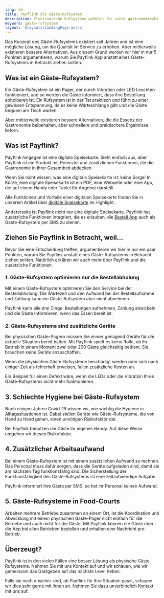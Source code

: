 ```yaml
---
lang: de
title: Payflink als Gäste-Rufsystem
description: Elektronische Rufsysteme gehören für viele gastronomische Betriebe längst zum Alltag. Der praktische Nutzen im Arbeitsalltag macht ein solches System für die moderne Gastronomie unverzichtbar.
keyword: gäste-rufsystem
layout: '@layouts/LandingPage.astro'
---
```


Das Konzept des Gäste-Rufsystems existiert seit Jahren und ist eine mögliche Lösung, um die Qualität im Service zu erhöhen. Aber mittlerweile existieren bessere Alternativen. Aus diesem Grund werden wir hier in nur 5 Punkten argumentieren, warum Sie Payflink App anstatt eines Gäste-Rufsystems in Betracht ziehen sollten.

## Was ist ein Gäste-Rufsystem?

Ein Gäste-Rufsystem ist ein Pager, der durch Vibration oder LED Leuchten funktioniert, und so werden die Gäste informiert, dass ihre Bestellung abholbereit ist. Ein Rufsystem ist in der Tat praktisch und führt zu einer gewissen Entspannung, da es keine Warteschlange gibt und die Gäste bequem am Tisch warten.

Aber mittlerweile existieren bessere Alternativen, die die Essenz der Gastronomie beibehalten, aber schnellere und praktischere Ergebnisse liefern.

## Was ist Payflink?

Payflink hingegen ist eine digitale Speisekarte. Sieht einfach aus, aber Payflink ist ein Produkt mit Potenziel und zusätzlichen Funktionen, die die Gastronomie in ihrer Gesamtheit abdecken. 

Wenn Sie nicht wissen, was eine digitale Speisekarte ist: keine Sorge! 
In Kürze, eine digitale Speisekarte ist ein PDF, eine Webseite oder eine App, die auf einem Handy oder Tablet Ihr Angebot darstellt. 

Alle Funktionen und Vorteile einer digitalen Speisekarte finden Sie in unserem Artikel über [digitale Speisekarte](/de/digitale-speisekarte) im Highlight.

Andererseits ist Payflink nicht nur eine digitale Speisekarte. Payflink hat zusätzliche Funktionen integriert, die es erlauben, die [Bestell App](/de/restaurant-bestell-app) auch als Gäste-Rufsystem per SMS zu dienen.

## Ziehen Sie Payflink in Betracht, weil...

Bevor Sie eine Entscheidung treffen, argumentieren wir hier in nur ein paar Punkten, warum Sie Payflink anstatt eines Gäste-Rufsystems in Betracht ziehen sollten. Natürlich erklären wir auch mehr über Payflink und die zusätzliche Funktionen.

### 1. Gäste-Rufsystem optimieren nur die Bestellabholung

Mit einem Gäste-Rufsystem optimieren Sie den Service bei der Bestellabholung. Die Wartezeit und den Aufwand bei der Bestellaufnahme und Zahlung kann ein Gäste-Rufsystem aber nicht abnehmen.

Payflink kann alle drei Dinge: Bestellungen aufnehmen, Zahlung abwickeln und die Gäste informieren, wenn das Essen bereit ist.

### 2. Gäste-Rufsysteme sind zusätzliche Geräte

Bei physischen Gäste-Pagern müssen Sie immer genügend Geräte für die aktuelle Situation bereit halten. Mit Payflink spielt es keine Rolle, ob Ihr Betrieb in einem Moment zwei oder 200 Gäste gleichzeitig bedient. Sie brauchen keine Geräte anzuschaffen.

Wenn die physischen Gäste-Rufsysteme beschädigt werden oder sich nach einiger Zeit als fehlerhaft erweisen, fallen zusätzliche Kosten an.

Ein Beispiel für einen Defekt wäre, wenn die LEDs oder die Vibration Ihres Gäste-Rufsystems nicht mehr funktionieren.

## 3. Schlechte Hygiene bei Gäste-Rufsystem

Nach einigen Jahren Covid-19 wissen wir, wie wichtig die Hygiene in Alltagssituationen ist. Dabei stellen Geräte wie Gäste-Rufsysteme, die von Hand zu Hand gehen, einen unnötigen Risikofaktor dar.

Bei Payflink benutzen die Gäste ihr eigenes Handy. Auf diese Weise umgehen wir diesen Risikofaktor.

## 4. Zusätzlicher Arbeitsaufwand

Bei einem Gäste-Rufsystem ist mit einem zusätzlichen Aufwand zu rechnen. Das Personal muss dafür sorgen, dass die Geräte aufgeladen sind, damit sie am nächsten Tag funktionsfähig sind. Die Sicherstellung der Funktionsfähigkeit des Gäste-Rufsystems ist eine zeitaufwendige Aufgabe.

Payflink informiert Ihre Gäste per SMS, so hat Ihr Personal keinen Aufwand.

## 5. Gäste-Rufsysteme in Food-Courts

Arbeiten mehrere Betriebe zusammen an einem Ort, ist die Koordination und Abwicklung mit einem physischen Gäste-Pager nicht einfach für die Betriebe und auch nicht für die Gäste. Mit Payflink können die Gäste über die App bei allen Betrieben bestellen und erhalten eine Nachricht pro Betrieb.

## Überzeugt?

Payflink ist in den vielen Fällen eine besser Lösung als physische Gäste-Rufsysteme. Nehmen Sie mit uns Kontakt auf und wir schauen, wie wir gemeinsam das Gastgeben auf das nächste Level heben.

Falls sie noch unsicher sind, ob Payflink für Ihre Situation passt, schauen wir dies sehr gerne mit Ihnen an. Nehmen Sie dazu unverbindlich [Kontakt](../kontakt/) mit uns auf.
